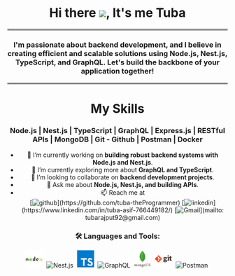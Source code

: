 <div align="center">
  <h1 align="center">Hi there <img src="https://media.giphy.com/media/hvRJCLFzcasrR4ia7z/giphy.gif" width="50px"/>, It's me Tuba</h1>

  <hr style="border-top: 3px solid #bbb">
  <h3 align="center">I'm passionate about backend development, and I believe in creating efficient and scalable solutions using Node.js, Nest.js, TypeScript, and GraphQL. Let's build the backbone of your application together!</h3>
  <hr style="border-top: 3px solid #bbb">
  <h1 align="center">My Skills</h1>
  <h3 align="center">Node.js | Nest.js | TypeScript | GraphQL | Express.js | RESTful APIs | MongoDB | Git - Github | Postman | Docker</h3>

  - 🔭 I’m currently working on **building robust backend systems with Node.js and Nest.js**.
  - 🌱 I’m currently exploring more about **GraphQL and TypeScript**.
  - 👯 I’m looking to collaborate on **backend development projects**.
  - 💬 Ask me about **Node.js, Nest.js, and building APIs**.
  - 📫 Reach me at
    <div>
      [<img src="https://img.icons8.com/nolan/64/github.png" alt='github' height='40'>](https://github.com/tuba-theProgrammer)
      [<img src="https://img.icons8.com/nolan/64/linkedin.png" alt='linkedin' height='40'>](https://www.linkedin.com/in/tuba-asif-766449182/)
      [<img src="https://img.icons8.com/color/48/000000/gmail.png" alt='Gmail' height='40'>](mailto: tubarajput92@gmail.com)
    </div>

  ### :hammer_and_wrench: Languages and Tools:
  <div>
    <img src="https://github.com/devicons/devicon/blob/master/icons/nodejs/nodejs-original-wordmark.svg" title="Node.js" alt="Node.js" width="40" height="40"/>&nbsp;
    <img src="https://nestjs.com/img/logo_text.svg" title="Nest.js" alt="Nest.js" width="40" height="40"/>&nbsp;
    <img src="https://github.com/devicons/devicon/blob/master/icons/typescript/typescript-original.svg" title "TypeScript" alt="TypeScript" width="40" height="40"/>&nbsp;
    <img src="https://graphql.org/img/logo.svg" title="GraphQL" alt="GraphQL" width="40" height="40"/>&nbsp;
    <img src="https://github.com/devicons/devicon/blob/master/icons/mongodb/mongodb-original-wordmark.svg" title="MongoDB" alt="MongoDB" width="40" height="40"/>&nbsp;
    <img src="https://github.com/devicons/devicon/blob/master/icons/git/git-original-wordmark.svg" title="Git" alt="Git" width="40" height="40"/>&nbsp;
    <img src="https://assets.getpostman.com/common-share/postman-logo-horizontal-white.svg" title="Postman" alt="Postman" width="40" height="40"/>&nbsp;
  </div>
</div>
